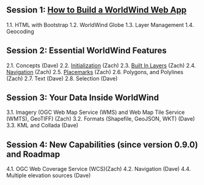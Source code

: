 ## Session 1: [How to Build a WorldWind Web App](https://emxsys.github.io/worldwind-web-app-tutorial/)
1.1. HTML with Bootstrap
1.2. WorldWind Globe
1.3. Layer Management
1.4. Geocoding

## Session 2: Essential WorldWind Features
2.1. Concepts (Dave)
2.2. [Initialization](./sections/2/initialization.html) (Zach)
2.3. [Built In Layers](./sections/2/preconfigured-layers.html) (Zach)
2.4. [Navigation](./sections/2/navigation.html) (Zach)
2.5. [Placemarks](./sections/2/placemarks.html) (Zach)
2.6. Polygons, and Polylines (Zach)
2.7. Text (Dave)
2.8. Selection (Dave)

## Session 3: Your Data Inside WorldWind
3.1. Imagery (OGC Web Map Service (WMS) and Web Map Tile Service (WMTS), GeoTIFF) (Zach)
3.2. Formats (Shapefile, GeoJSON, WKT) (Dave)
3.3. KML and Collada (Dave)
 
## Session 4: New Capabilities (since version 0.9.0) and Roadmap
4.1. OGC Web Coverage Service (WCS)(Zach)
4.2. Navigation (Dave)
4.4. Multiple elevation sources (Dave)

